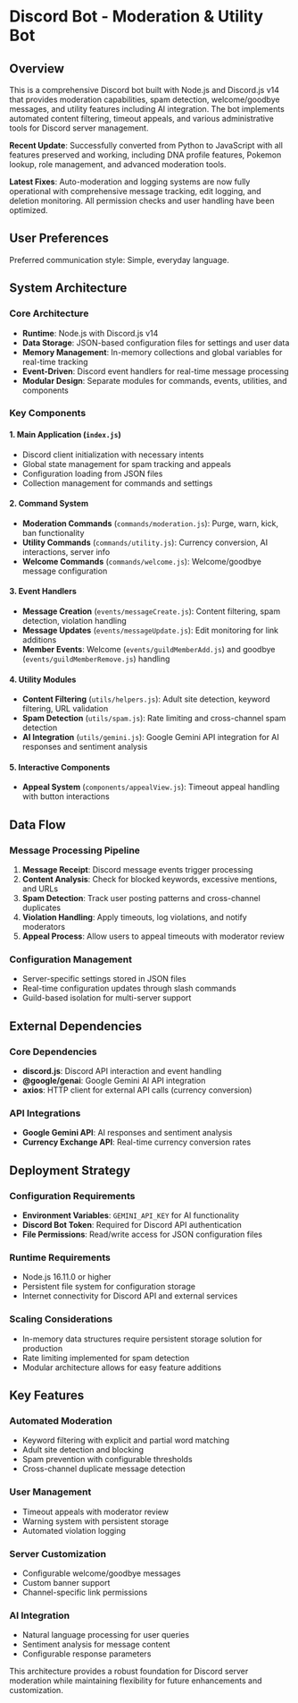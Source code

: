 # Discord Bot - Moderation & Utility Bot

## Overview

This is a comprehensive Discord bot built with Node.js and Discord.js v14 that provides moderation capabilities, spam detection, welcome/goodbye messages, and utility features including AI integration. The bot implements automated content filtering, timeout appeals, and various administrative tools for Discord server management.

**Recent Update**: Successfully converted from Python to JavaScript with all features preserved and working, including DNA profile features, Pokemon lookup, role management, and advanced moderation tools.

**Latest Fixes**: Auto-moderation and logging systems are now fully operational with comprehensive message tracking, edit logging, and deletion monitoring. All permission checks and user handling have been optimized.

## User Preferences

Preferred communication style: Simple, everyday language.

## System Architecture

### Core Architecture
- **Runtime**: Node.js with Discord.js v14
- **Data Storage**: JSON-based configuration files for settings and user data
- **Memory Management**: In-memory collections and global variables for real-time tracking
- **Event-Driven**: Discord event handlers for real-time message processing
- **Modular Design**: Separate modules for commands, events, utilities, and components

### Key Components

#### 1. Main Application (`index.js`)
- Discord client initialization with necessary intents
- Global state management for spam tracking and appeals
- Configuration loading from JSON files
- Collection management for commands and settings

#### 2. Command System
- **Moderation Commands** (`commands/moderation.js`): Purge, warn, kick, ban functionality
- **Utility Commands** (`commands/utility.js`): Currency conversion, AI interactions, server info
- **Welcome Commands** (`commands/welcome.js`): Welcome/goodbye message configuration

#### 3. Event Handlers
- **Message Creation** (`events/messageCreate.js`): Content filtering, spam detection, violation handling
- **Message Updates** (`events/messageUpdate.js`): Edit monitoring for link additions
- **Member Events**: Welcome (`events/guildMemberAdd.js`) and goodbye (`events/guildMemberRemove.js`) handling

#### 4. Utility Modules
- **Content Filtering** (`utils/helpers.js`): Adult site detection, keyword filtering, URL validation
- **Spam Detection** (`utils/spam.js`): Rate limiting and cross-channel spam detection
- **AI Integration** (`utils/gemini.js`): Google Gemini API integration for AI responses and sentiment analysis

#### 5. Interactive Components
- **Appeal System** (`components/appealView.js`): Timeout appeal handling with button interactions

## Data Flow

### Message Processing Pipeline
1. **Message Receipt**: Discord message events trigger processing
2. **Content Analysis**: Check for blocked keywords, excessive mentions, and URLs
3. **Spam Detection**: Track user posting patterns and cross-channel duplicates
4. **Violation Handling**: Apply timeouts, log violations, and notify moderators
5. **Appeal Process**: Allow users to appeal timeouts with moderator review

### Configuration Management
- Server-specific settings stored in JSON files
- Real-time configuration updates through slash commands
- Guild-based isolation for multi-server support

## External Dependencies

### Core Dependencies
- **discord.js**: Discord API interaction and event handling
- **@google/genai**: Google Gemini AI API integration
- **axios**: HTTP client for external API calls (currency conversion)

### API Integrations
- **Google Gemini API**: AI responses and sentiment analysis
- **Currency Exchange API**: Real-time currency conversion rates

## Deployment Strategy

### Configuration Requirements
- **Environment Variables**: `GEMINI_API_KEY` for AI functionality
- **Discord Bot Token**: Required for Discord API authentication
- **File Permissions**: Read/write access for JSON configuration files

### Runtime Requirements
- Node.js 16.11.0 or higher
- Persistent file system for configuration storage
- Internet connectivity for Discord API and external services

### Scaling Considerations
- In-memory data structures require persistent storage solution for production
- Rate limiting implemented for spam detection
- Modular architecture allows for easy feature additions

## Key Features

### Automated Moderation
- Keyword filtering with explicit and partial word matching
- Adult site detection and blocking
- Spam prevention with configurable thresholds
- Cross-channel duplicate message detection

### User Management
- Timeout appeals with moderator review
- Warning system with persistent storage
- Automated violation logging

### Server Customization
- Configurable welcome/goodbye messages
- Custom banner support
- Channel-specific link permissions

### AI Integration
- Natural language processing for user queries
- Sentiment analysis for message content
- Configurable response parameters

This architecture provides a robust foundation for Discord server moderation while maintaining flexibility for future enhancements and customization.